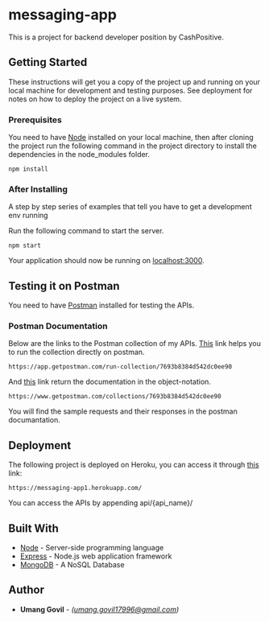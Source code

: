 # messaging-app

This is a project for backend developer position by CashPositive. 

## Getting Started

These instructions will get you a copy of the project up and running on your local machine for development and testing purposes. See deployment for notes on how to deploy the project on a live system.

### Prerequisites

You need to have [Node](https://nodejs.org/en/) installed on your local machine, then after cloning the project run the following command in the project directory to install the dependencies in the node_modules folder.  

```
npm install
```

### After Installing

A step by step series of examples that tell you have to get a development env running

Run the following command to start the server. 

```
npm start
```
Your application  should now be running on [localhost:3000](http://localhost:3000/).

## Testing it on Postman

You need to have [Postman](https://chrome.google.com/webstore/detail/postman/fhbjgbiflinjbdggehcddcbncdddomop?hl=en) installed for testing the APIs.

### Postman Documentation

Below are the links to the Postman collection of my APIs. [This](https://app.getpostman.com/run-collection/7693b8384d542dc0ee90) link helps you to run the collection directly on postman.

```
https://app.getpostman.com/run-collection/7693b8384d542dc0ee90
```
And [this](https://www.getpostman.com/collections/7693b8384d542dc0ee90) link return the documentation in the object-notation.

```
https://www.getpostman.com/collections/7693b8384d542dc0ee90
```
You will find the sample requests and their responses in the postman documantation.

## Deployment

The following project is deployed on Heroku, you can access it through [this](https://messaging-app1.herokuapp.com/) link:

```
https://messaging-app1.herokuapp.com/
```
You can access the APIs by appending api/{api_name}/

## Built With

* [Node](https://nodejs.org/en/) - Server-side programming language
* [Express](https://expressjs.com/) - Node.js web application framework
* [MongoDB](https://www.mongodb.com/) - A NoSQL Database 

## Author

* **Umang Govil** - *(umang.govil17996@gmail.com)*

